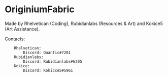 # OriginiumFabric

Made by Rhelvetican (Coding), Rubidianlabs (Resources & Art) and Kokice5 (Art Assistance).

Contacts:
```
    Rhelvetican:
        Discord: Quantic#7201
    Rubidianlabs:
        Discord: Rubidianlabs#6205
    Kokice:
        Discord: Kokicce5#5961
```
